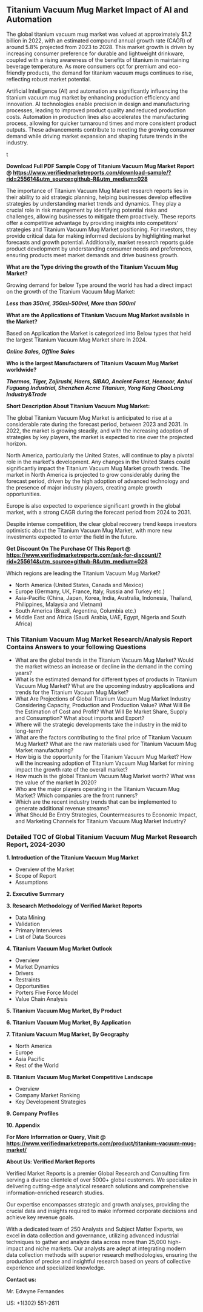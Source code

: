 <h2>Titanium Vacuum Mug Market Impact of AI and Automation</h2><p>The global titanium vacuum mug market was valued at approximately $1.2 billion in 2022, with an estimated compound annual growth rate (CAGR) of around 5.8% projected from 2023 to 2028. This market growth is driven by increasing consumer preference for durable and lightweight drinkware, coupled with a rising awareness of the benefits of titanium in maintaining beverage temperature. As more consumers opt for premium and eco-friendly products, the demand for titanium vacuum mugs continues to rise, reflecting robust market potential.</p><p>Artificial Intelligence (AI) and automation are significantly influencing the titanium vacuum mug market by enhancing production efficiency and innovation. AI technologies enable precision in design and manufacturing processes, leading to improved product quality and reduced production costs. Automation in production lines also accelerates the manufacturing process, allowing for quicker turnaround times and more consistent product outputs. These advancements contribute to meeting the growing consumer demand while driving market expansion and shaping future trends in the industry.</p>t</p><p id="" class=""><strong>Download Full PDF Sample Copy of Titanium Vacuum Mug Market Report @ <a href="https://www.verifiedmarketreports.com/download-sample/?rid=255614&utm_source=github-R&utm_medium=028" target="_blank">https://www.verifiedmarketreports.com/download-sample/?rid=255614&utm_source=github-R&utm_medium=028</a></strong></p><p>The importance of&nbsp;Titanium Vacuum Mug Market research reports lies in their ability to aid strategic planning, helping businesses develop effective strategies by understanding market trends and dynamics. They play a crucial role in risk management by identifying potential risks and challenges, allowing businesses to mitigate them proactively. These reports offer a competitive advantage by providing insights into competitors' strategies and Titanium Vacuum Mug Market positioning. For investors, they provide critical data for making informed decisions by highlighting market forecasts and growth potential. Additionally, market research reports guide product development by understanding consumer needs and preferences, ensuring products meet market demands and drive business growth.</p><p><strong>What are the&nbsp;Type driving the growth of the Titanium Vacuum Mug Market?</strong></p><p id="" class="">Growing demand for below Type around the world has had a direct impact on the growth of the Titanium Vacuum Mug Market:</p><em><strong>Less than 350ml, 350ml-500ml, More than 500ml</strong></em></p><strong>What are the&nbsp;Applications&nbsp;of Titanium Vacuum Mug Market available in the Market?</strong></p><p id="" class="">Based on Application the Market is categorized into Below types that held the largest Titanium Vacuum Mug Market share In 2024.</p><em><strong>Online Sales, Offline Sales</strong></em></p><strong>Who is the largest Manufacturers of Titanium Vacuum Mug Market worldwide?</strong></p><p><em><strong>Thermos, Tiger, Zojirushi, Haers, SIBAO, Ancient Forest, Heenoor, Anhui Fuguang Industrial, Shenzhen Acme Titanium, Yong Kang ChaoLang Industry&Trade</strong></em></p><p id="" class=""><strong>Short Description About Titanium Vacuum Mug Market:</strong></p><p>The global Titanium Vacuum Mug Market is anticipated to rise at a considerable rate during the forecast period, between 2023 and 2031. In 2022, the market is growing steadily, and with the increasing adoption of strategies by key players, the market is expected to rise over the projected horizon.</p><p>North America, particularly the United States, will continue to play a pivotal role in the market's development. Any changes in the United States could significantly impact the Titanium Vacuum Mug Market growth trends. The market in North America is projected to grow considerably during the forecast period, driven by the high adoption of advanced technology and the presence of major industry players, creating ample growth opportunities.</p><p>Europe is also expected to experience significant growth in the global market, with a strong CAGR during the forecast period from 2024 to 2031.</p><p>Despite intense competition, the clear global recovery trend keeps investors optimistic about the Titanium Vacuum Mug Market, with more new investments expected to enter the field in the future.</p><p id="" class=""><strong>Get Discount On The Purchase Of This Report @ <a href="https://www.verifiedmarketreports.com/ask-for-discount/?rid=255614&utm_source=github-R&utm_medium=028" target="_blank">https://www.verifiedmarketreports.com/ask-for-discount/?rid=255614&utm_source=github-R&utm_medium=028</a></strong></p>Which regions are leading the Titanium Vacuum Mug Market?</p><ul><li>North America (United States, Canada and Mexico)</li><li>Europe (Germany, UK, France, Italy, Russia and Turkey etc.)</li><li>Asia-Pacific (China, Japan, Korea, India, Australia, Indonesia, Thailand, Philippines, Malaysia and Vietnam)</li><li>South America (Brazil, Argentina, Columbia etc.)</li><li>Middle East and Africa (Saudi Arabia, UAE, Egypt, Nigeria and South Africa)</li></ul><h3 id="" class="">This Titanium Vacuum Mug Market Research/Analysis Report Contains Answers to your following Questions</h3><ul><li>What are the global trends in the Titanium Vacuum Mug Market? Would the market witness an increase or decline in the demand in the coming years?</li><li>What is the estimated demand for different types of products in Titanium Vacuum Mug Market? What are the upcoming industry applications and trends for the Titanium Vacuum Mug Market?</li><li>What Are Projections of Global Titanium Vacuum Mug Market Industry Considering Capacity, Production and Production Value? What Will Be the Estimation of Cost and Profit? What Will Be Market Share, Supply and Consumption? What about imports and Export?</li><li>Where will the strategic developments take the industry in the mid to long-term?</li><li>What are the factors contributing to the final price of Titanium Vacuum Mug Market? What are the raw materials used for Titanium Vacuum Mug Market manufacturing?</li><li>How big is the opportunity for the Titanium Vacuum Mug Market? How will the increasing adoption of Titanium Vacuum Mug Market for mining impact the growth rate of the overall market?</li><li>How much is the global Titanium Vacuum Mug Market worth? What was the value of the market In 2020?</li><li>Who are the major players operating in the Titanium Vacuum Mug Market? Which companies are the front runners?</li><li>Which are the recent industry trends that can be implemented to generate additional revenue streams?</li><li>What Should Be Entry Strategies, Countermeasures to Economic Impact, and Marketing Channels for Titanium Vacuum Mug Market Industry?</li></ul><h3 id="" class="">Detailed TOC of Global Titanium Vacuum Mug Market Research Report, 2024-2030</h3><p id="" class=""><strong>1. Introduction of the Titanium Vacuum Mug Market</strong></p><ul><li>Overview of the Market</li><li>Scope of Report</li><li>Assumptions</li></ul><p id="" class=""><strong>2. Executive Summary</strong></p><p id="" class=""><strong>3. Research Methodology of Verified Market Reports</strong></p><ul><li>Data Mining</li><li>Validation</li><li>Primary Interviews</li><li>List of Data Sources</li></ul><p id="" class=""><strong>4. Titanium Vacuum Mug Market Outlook</strong></p><ul><li>Overview</li><li>Market Dynamics</li><li>Drivers</li><li>Restraints</li><li>Opportunities</li><li>Porters Five Force Model</li><li>Value Chain Analysis</li></ul><p id="" class=""><strong>5. Titanium Vacuum Mug Market, By Product</strong></p><p id="" class=""><strong>6. Titanium Vacuum Mug Market, By Application</strong></p><p id="" class=""><strong>7. Titanium Vacuum Mug Market, By Geography</strong></p><ul><li>North America</li><li>Europe</li><li>Asia Pacific</li><li>Rest of the World</li></ul><p id="" class=""><strong>8. Titanium Vacuum Mug Market Competitive Landscape</strong></p><ul><li>Overview</li><li>Company Market Ranking</li><li>Key Development Strategies</li></ul><p id="" class=""><strong>9. Company Profiles</strong></p><p id="" class=""><strong>10. Appendix</strong></p><p id="" class=""><strong>For More Information or Query, Visit @ <a href="https://www.verifiedmarketreports.com/product/titanium-vacuum-mug-market/" target="_blank">https://www.verifiedmarketreports.com/product/titanium-vacuum-mug-market/</a></strong></p><p id="" class=""><strong>About Us: Verified Market Reports</strong></p><p id="" class="">Verified Market Reports is a premier Global Research and Consulting firm serving a diverse clientele of over 5000+ global customers. We specialize in delivering cutting-edge analytical research solutions and comprehensive information-enriched research studies.</p><p id="" class="">Our expertise encompasses strategic and growth analyses, providing the crucial data and insights required to make informed corporate decisions and achieve key revenue goals.</p><p id="" class="">With a dedicated team of 250 Analysts and Subject Matter Experts, we excel in data collection and governance, utilizing advanced industrial techniques to gather and analyze data across more than 25,000 high-impact and niche markets. Our analysts are adept at integrating modern data collection methods with superior research methodologies, ensuring the production of precise and insightful research based on years of collective experience and specialized knowledge.</p><p id="" class=""><strong>Contact us:</strong></p><p id="" class="">Mr. Edwyne Fernandes</p><p id="" class="">US: +1(302) 551-2611</p>